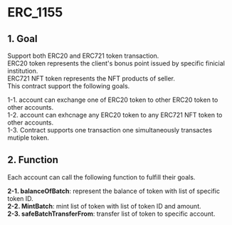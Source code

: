 # ERC_1155
## 1. Goal ##
Support both ERC20 and ERC721 token transaction.  
ERC20 token represents the client's bonus point issued by specific finicial institution.   
ERC721 NFT token represents the NFT products of seller.  
This contract support the following goals.  

  1-1. account can exchange one of ERC20 token to other ERC20 token to other accounts.  
  1-2. account can exhcnage any ERC20 token to any ERC721 NFT token to other accounts.  
  1-3. Contract supports one transaction one simultaneously transactes mutiple token.  
## 2. Function ##
Each account can call the following function to fulfill their goals.
  
**2-1. balanceOfBatch**: represent the balance of token with list of specific token ID.  
**2-2. MintBatch**: mint list of token with list of token ID and amount.  
**2-3. safeBatchTransferFrom**: transfer list of token to specific account.  
